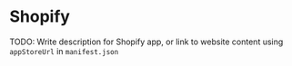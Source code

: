Shopify
===

TODO: Write description for Shopify app, or link to website content using `appStoreUrl` in `manifest.json`
